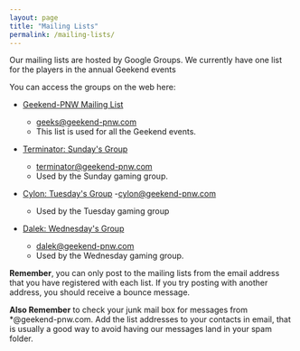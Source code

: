 ```yaml
---
layout: page
title: "Mailing Lists"
permalink: /mailing-lists/
---
```


Our mailing lists are hosted by Google Groups.  We currently have one list for the players in the annual Geekend events

You can access the groups on the web here:

- [Geekend-PNW Mailing List](https://groups.google.com/a/geekend-pnw.com/d/forum/geeks) 
  - [geeks@geekend-pnw.com](mailto:geeks@geekend-pnw.com)
  - This list is used for all the Geekend events.

- [Terminator: Sunday's Group](https://groups.google.com/a/geekend-pnw.com/d/forum/terminator)
  - [terminator@geekend-pnw.com](mailto:terminator@geekend-pnw.com)
  - Used by the Sunday gaming group.

- [Cylon: Tuesday's Group](https://groups.google.com/a/geekend-pnw.com/d/forum/cylon)
  -[cylon@geekend-pnw.com](mailto:cylon@geekend-pnw.com)
  - Used by the Tuesday gaming group

- [Dalek: Wednesday's Group](https://groups.google.com/a/geekend-pnw.com/d/forum/dalek)
  - [dalek@geekend-pnw.com](mailto:dalek@geekend-pnw.com)
  - Used by the Wednesday gaming group.


**Remember**, you can only post to the mailing lists from the email address that you have registered with each list.  If you try posting with another address, you should receive a bounce message.

**Also Remember** to check your junk mail box for messages from *@geekend-pnw.com.  Add the list addresses to your contacts in email, that is usually a good way to avoid having our messages land in your spam folder.


